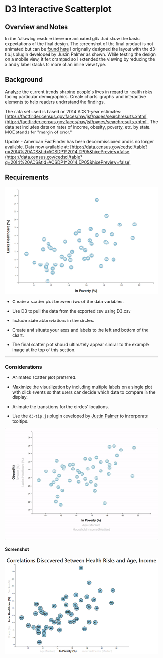 # D3 Interactive Scatterplot

## Overview and Notes

In the following readme there are animated gifs that show the basic expectations of the final design. The screenshot of the final product is not animated but can be [found here](https://gitjudd.github.io/InteractiveD3scatter/) I originally designed the layout with the d3-tip.js plugin developed by Justin Palmer as shown. While testing the design on a mobile view, it felt cramped so I extended the viewing by reducing the x and y label stacks to more of an inline view type.

## Background

Analyze the current trends shaping people's lives in regard to health risks facing particular demographics. Create charts, graphs, and interactive elements to help readers understand the findings.

The data set used is based on 2014 ACS 1-year estimates: [https://factfinder.census.gov/faces/nav/jsf/pages/searchresults.xhtml](https://factfinder.census.gov/faces/nav/jsf/pages/searchresults.xhtml), The data set includes data on rates of income, obesity, poverty, etc. by state. MOE stands for "margin of error."

Update - American FactFinder has been decommissioned and is no longer available. Data now available at: [https://data.census.gov/cedsci/table?q=2014%20ACS&tid=ACSDP1Y2014.DP05&hidePreview=false](https://data.census.gov/cedsci/table?q=2014%20ACS&tid=ACSDP1Y2014.DP05&hidePreview=false)


## Requirements

![4-scatter](Images/4-scatter.jpg)

* Create a scatter plot between two of the data variables.

* Use D3 to pull the data from the exported csv using D3.csv

* Include state abbreviations in the circles.

* Create and situate your axes and labels to the left and bottom of the chart.

* The final scatter plot should ultimately appear similar to the example image at the top of this section.

- - -

### Considerations

* Animated scatter plot preferred.

* Maximize the visualization by including multiple labels on a single plot with click events so that users can decide which data to compare in the display.

* Animate the transitions for the circles' locations.

* Use the `d3-tip.js` plugin developed by [Justin Palmer](https://github.com/Caged) to incorporate tooltips.

![7-animated-scatter](Images/7-animated-scatter.gif)

#### Screenshot

![Screenshot - large screen](Images/screenshot.png)
